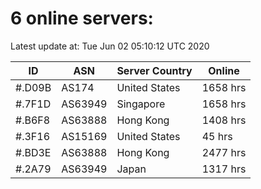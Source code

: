 # 6 online servers:

Latest update at: Tue Jun 02 05:10:12 UTC 2020

| ID | ASN | Server Country | Online |
| -- | --- | -------------- | ------ |
| #.D09B | AS174 | United States | 1658 hrs |
| #.7F1D | AS63949 | Singapore | 1658 hrs |
| #.B6F8 | AS63888 | Hong Kong | 1408 hrs |
| #.3F16 | AS15169 | United States | 45 hrs |
| #.BD3E | AS63888 | Hong Kong | 2477 hrs |
| #.2A79 | AS63949 | Japan | 1317 hrs |

